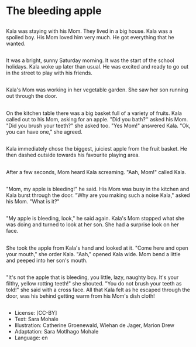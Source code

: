# The bleeding apple

##
Kala was staying with his Mom.
They lived in a big house. Kala
was a spoiled boy. His Mom
loved him very much. He got
everything that he wanted.

##
It was a bright, sunny Saturday
morning. It was the start of the
school holidays. Kala woke up
later than usual. He was excited
and ready to go out in the
street to play with his friends.

##
Kala's Mom was working in her
vegetable garden. She saw her
son running out through the
door.

##
On the kitchen table there was
a big basket full of a variety of
fruits. Kala called out to his
Mom, asking for an apple. "Did
you bath?'' asked his Mom. "Did
you brush your teeth?" she
asked too. "Yes Mom!"
answered Kala. "Ok, you can
have one," she agreed.

##
Kala immediately chose the biggest, juiciest
apple from the fruit basket. He then dashed
outside towards his favourite playing area.

##
After a few seconds, Mom heard
Kala screaming. "Aah, Mom!"
called Kala.

##
"Mom, my apple is bleeding!" he said. His Mom was busy in
the kitchen and Kala burst through the door. "Why are you
making such a noise Kala," asked his Mom. "What is it?"

##
"My apple is bleeding, look," he said again.
Kala's Mom stopped what she was doing and
turned to look at her son. She had a surprise
look on her face.

##
She took the apple from Kala's hand and looked at it.
"Come here and open your mouth," she order Kala. "Aah,"
opened Kala wide. Mom bend a little and peeped into her
son's mouth.

##
"It's not the apple that is bleeding, you little, lazy, naughty boy. It's your filthy,
yellow rotting teeth!" she shouted. "You do not brush your teeth as told!" she said
with a cross face. All that Kala felt as he escaped through the door, was his
behind getting warm from his Mom's dish cloth!

##
* License: [CC-BY]
* Text: Sara Mohale
* Illustration: Catherine Groenewald, Wiehan de Jager, Marion Drew
* Adaptation: Sara Motlhago Mohale
* Language: en
